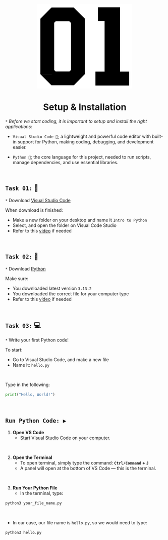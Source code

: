 <div align="center">
    <img src="https://github.com/viethaa/intro-to-python/blob/e8aaac496c74797dae9a9b5d2938893c9c90729b/assets/01" alt="Python Logo" width="300">
    <h1>Setup & Installation</h1>
</div>

 `*` *Before we start coding, it is important to setup and install the right applications:*

+ `Visual Studio Code 🔧`; a lightweight and powerful code editor with built-in support for Python, making coding, debugging, and development easier.

+ `Python 🧩`; the core language for this project, needed to run scripts, manage dependencies, and use essential libraries.

<br>

## ```Task 01:```  🔧

`*` Download [Visual Studio Code](https://code.visualstudio.com/download)

When download is finished:
- Make a new folder on your desktop and name it `Intro to Python`
- Select, and open the folder on Visual Code Studio
- Refer to this [video](https://www.youtube.com/watch?v=KMxo3T_MTvY) if needed

<br>

## ```Task 02:```  🧩

`*` Download [Python](https://www.python.org/downloads/release/python-3132/)

Make sure:
- You downloaded latest version `3.13.2`
- You downloaded the correct file for your computer type
- Refer to this [video](https://youtu.be/YKSpANU8jPE?si=y-j3VbxNSl3QlIxv) if needed

<br>

## ```Task 03:``` 💻

`*` Write your first Python code!

To start:
- Go to Visual Studio Code, and make a new file
- Name it: `hello.py`

<br>

Type in the following:

```python
print("Hello, World!")
```

<br>

## ```Run Python Code: ▶️```

1. **Open VS Code**  
   - Start Visual Studio Code on your computer.

<br>

2. **Open the Terminal**  
   - To open terminal, simply type the command: **`Ctrl/Command` + `J`**  
   - A panel will open at the bottom of VS Code — this is the terminal.

<br>

3. **Run Your Python File**  
   - In the terminal, type:

```python
python3 your_file_name.py
```

<br>

   - In our case, our file name is `hello.py`, so we would need to type:


```python
python3 hello.py
```
